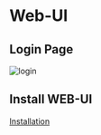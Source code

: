 # Web-UI

## Login Page
![login](./static/loginpage.png)

## Install WEB-UI
[Installation](./install.md)
